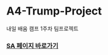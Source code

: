 # A4-Trump-Project
내일 배움 캠프 1주차 팀프로젝트

### [SA 페이지 바로가기](https://www.notion.so/teamsparta/A-4-Four-Complete-FC-4-03624d1601534897a5d72c723f64c223)
 
